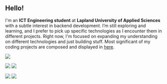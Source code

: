 ## Hello!

I'm an **ICT Engineering student** at **Lapland University of Applied Sciences** with a subtle interest in backend development. I’m still exploring and learning, and I prefer to pick up specific technologies as I encounter them in different projects. Right now, I'm focused on expanding my understanding on different technologies and just building stuff.
Most significant of my coding projects are composed and displayed in <a href="https://jonnevuorela.github.io/portfolio.html">here</a>.

![](http://github-profile-summary-cards.vercel.app/api/cards/profile-details?username=jonnevuorela&theme=apprentice)

![](http://github-profile-summary-cards.vercel.app/api/cards/repos-per-language?username=jonnevuorela&theme=apprentice)  ![](http://github-profile-summary-cards.vercel.app/api/cards/most-commit-language?username=jonnevuorela&theme=apprentice)


![](http://github-profile-summary-cards.vercel.app/api/cards/stats?username=jonnevuorela&theme=apprentice)  ![](http://github-profile-summary-cards.vercel.app/api/cards/productive-time?username=jonnevuorela&theme=apprentice&utcOffset=8)

